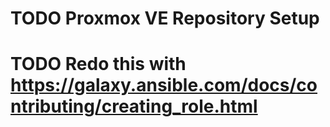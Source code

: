 # TODO Proxmox VE Repository Setup

# TODO Redo this with https://galaxy.ansible.com/docs/contributing/creating_role.html
